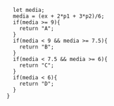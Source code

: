 ```function calculaNota(ex, p1, p2) {
  let media;
  media = (ex + 2*p1 + 3*p2)/6;
  if(media >= 9){
    return "A";
  }
  if(media < 9 && media >= 7.5){
    return "B";
  }
  if(media < 7.5 && media >= 6){
    return "C";
  }
  if(media < 6){
    return "D";
  }
}
```
